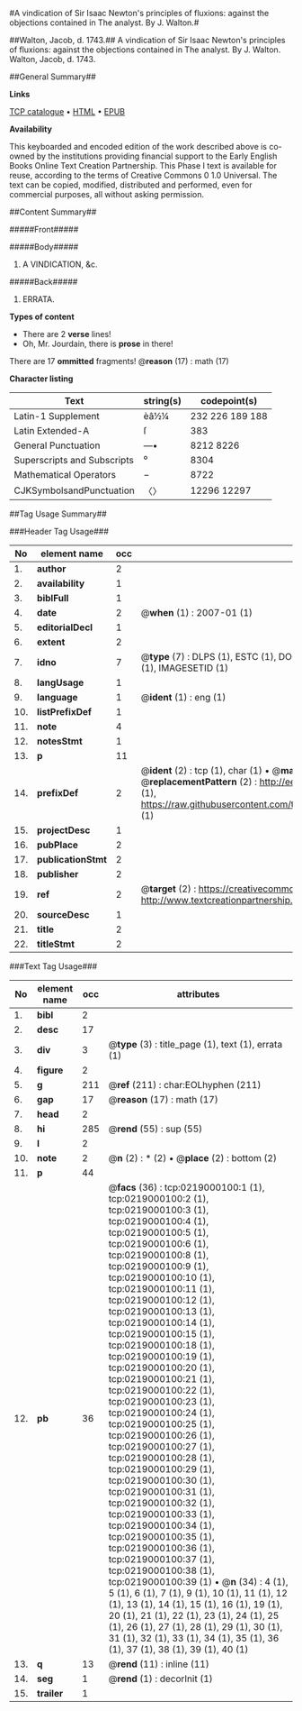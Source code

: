 #A vindication of Sir Isaac Newton's principles of fluxions: against the objections contained in The analyst. By J. Walton.#

##Walton, Jacob, d. 1743.##
A vindication of Sir Isaac Newton's principles of fluxions: against the objections contained in The analyst. By J. Walton.
Walton, Jacob, d. 1743.

##General Summary##

**Links**

[TCP catalogue](http://www.ota.ox.ac.uk/tcp/)  • 
[HTML](http://tei.it.ox.ac.uk/tcp/Texts-HTML/free/004/004842022.html)  • 
[EPUB](http://tei.it.ox.ac.uk/tcp/Texts-EPUB/free/004/004842022.epub)

**Availability**

This keyboarded and encoded edition of the
	       work described above is co-owned by the institutions
	       providing financial support to the Early English Books
	       Online Text Creation Partnership. This Phase I text is
	       available for reuse, according to the terms of Creative
	       Commons 0 1.0 Universal. The text can be copied,
	       modified, distributed and performed, even for
	       commercial purposes, all without asking permission.


##Content Summary##

#####Front#####

#####Body#####

1. A VINDICATION, &c.

#####Back#####

1. ERRATA.

**Types of content**

  * There are 2 **verse** lines!
  * Oh, Mr. Jourdain, there is **prose** in there!

There are 17 **ommitted** fragments! 
 @__reason__ (17) : math (17)

**Character listing**


|Text|string(s)|codepoint(s)|
|---|---|---|
|Latin-1 Supplement|èâ½¼|232 226 189 188|
|Latin Extended-A|ſ|383|
|General Punctuation|—•|8212 8226|
|Superscripts             and Subscripts|⁰|8304|
|Mathematical Operators|−|8722|
|CJKSymbolsandPunctuation|〈〉|12296 12297|

##Tag Usage Summary##

###Header Tag Usage###

|No|element name|occ|attributes|
|---|---|---|---|
|1.|__author__|2||
|2.|__availability__|1||
|3.|__biblFull__|1||
|4.|__date__|2| @__when__ (1) : 2007-01 (1)|
|5.|__editorialDecl__|1||
|6.|__extent__|2||
|7.|__idno__|7| @__type__ (7) : DLPS (1), ESTC (1), DOCNO (1), TCP (1), GALEDOCNO (1), CONTENTSET (1), IMAGESETID (1)|
|8.|__langUsage__|1||
|9.|__language__|1| @__ident__ (1) : eng (1)|
|10.|__listPrefixDef__|1||
|11.|__note__|4||
|12.|__notesStmt__|1||
|13.|__p__|11||
|14.|__prefixDef__|2| @__ident__ (2) : tcp (1), char (1)  •  @__matchPattern__ (2) : ([0-9\-]+):([0-9IVX]+) (1), (.+) (1)  •  @__replacementPattern__ (2) : http://eebo.chadwyck.com/downloadtiff?vid=$1&page=$2 (1), https://raw.githubusercontent.com/textcreationpartnership/Texts/master/tcpchars.xml#$1 (1)|
|15.|__projectDesc__|1||
|16.|__pubPlace__|2||
|17.|__publicationStmt__|2||
|18.|__publisher__|2||
|19.|__ref__|2| @__target__ (2) : https://creativecommons.org/publicdomain/zero/1.0/ (1), http://www.textcreationpartnership.org/docs/. (1)|
|20.|__sourceDesc__|1||
|21.|__title__|2||
|22.|__titleStmt__|2||


###Text Tag Usage###

|No|element name|occ|attributes|
|---|---|---|---|
|1.|__bibl__|2||
|2.|__desc__|17||
|3.|__div__|3| @__type__ (3) : title_page (1), text (1), errata (1)|
|4.|__figure__|2||
|5.|__g__|211| @__ref__ (211) : char:EOLhyphen (211)|
|6.|__gap__|17| @__reason__ (17) : math (17)|
|7.|__head__|2||
|8.|__hi__|285| @__rend__ (55) : sup (55)|
|9.|__l__|2||
|10.|__note__|2| @__n__ (2) : * (2)  •  @__place__ (2) : bottom (2)|
|11.|__p__|44||
|12.|__pb__|36| @__facs__ (36) : tcp:0219000100:1 (1), tcp:0219000100:2 (1), tcp:0219000100:3 (1), tcp:0219000100:4 (1), tcp:0219000100:5 (1), tcp:0219000100:6 (1), tcp:0219000100:8 (1), tcp:0219000100:9 (1), tcp:0219000100:10 (1), tcp:0219000100:11 (1), tcp:0219000100:12 (1), tcp:0219000100:13 (1), tcp:0219000100:14 (1), tcp:0219000100:15 (1), tcp:0219000100:18 (1), tcp:0219000100:19 (1), tcp:0219000100:20 (1), tcp:0219000100:21 (1), tcp:0219000100:22 (1), tcp:0219000100:23 (1), tcp:0219000100:24 (1), tcp:0219000100:25 (1), tcp:0219000100:26 (1), tcp:0219000100:27 (1), tcp:0219000100:28 (1), tcp:0219000100:29 (1), tcp:0219000100:30 (1), tcp:0219000100:31 (1), tcp:0219000100:32 (1), tcp:0219000100:33 (1), tcp:0219000100:34 (1), tcp:0219000100:35 (1), tcp:0219000100:36 (1), tcp:0219000100:37 (1), tcp:0219000100:38 (1), tcp:0219000100:39 (1)  •  @__n__ (34) : 4 (1), 5 (1), 6 (1), 7 (1), 9 (1), 10 (1), 11 (1), 12 (1), 13 (1), 14 (1), 15 (1), 16 (1), 19 (1), 20 (1), 21 (1), 22 (1), 23 (1), 24 (1), 25 (1), 26 (1), 27 (1), 28 (1), 29 (1), 30 (1), 31 (1), 32 (1), 33 (1), 34 (1), 35 (1), 36 (1), 37 (1), 38 (1), 39 (1), 40 (1)|
|13.|__q__|13| @__rend__ (11) : inline (11)|
|14.|__seg__|1| @__rend__ (1) : decorInit (1)|
|15.|__trailer__|1||
